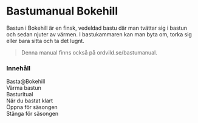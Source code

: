 # Bastumanual Bokehill

Bastun i Bokehill är en finsk, vedeldad bastu där man tvättar sig i bastun och sedan njuter av värmen. I bastukammaren kan man byta om, torka sig eller bara sitta och ta det lugnt.

> Denna manual finns också på ordvild.se/bastumanual.

### Innehåll

Basta@Bokehill<br>
Värma bastun<br>
Basturitual<br>
När du bastat klart<br>
Öppna för säsongen<br>
Stänga för säsongen
